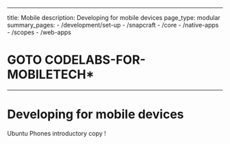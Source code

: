 ----
title: Mobile
description: Developing for mobile devices
page_type: modular
summary_pages:
    - /development/set-up
    - /snapcraft
    - /core
    - /native-apps
    - /scopes
    - /web-apps 
    
# GOTO CODELABS-FOR-MOBILETECH*
----

# Developing for mobile devices

Ubuntu Phones introductory copy !
